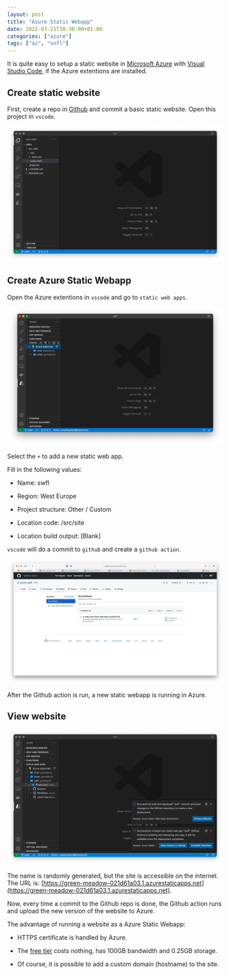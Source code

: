 ```yaml
---
layout: post
title: "Azure Static Webapp"
date: 2022-03-21T10:30:00+01:00
categories: ["azure"]
tags: ["az", "snfl"]
---
```


It is quite easy to setup a static website in
[Microsoft Azure](https://portal.azure.com) with
[Visual Studio Code](https://code.visualstudio.com), if the Azure extentions are
installed.

## Create static website

First, create a repo in [Github](https://www.github.com) and commit a basic
static website. Open this project in `vscode`.

![vscode 01](/images/01-vscode.png)

## Create Azure Static Webapp

Open the Azure extentions in `vscode` and go to `static web apps`.

![vscode 02](/images/02-vscode.png)

Select the `+` to add a new static web app.

Fill in the following values:

- Name: swfl

- Region: West Europe

- Project structure: Other / Custom

- Location code: /src/site

- Location build output: \[Blank\]

`vscode` will do a commit to `github` and create a `github action`.

![github 03](/images/03-github.png)

After the Github action is run, a new static webapp is running in Azure.

## View website

![vscode 04](/images/04-vscode.png)

The name is randomly generated, but the site is accessible on the internet.
The URL is: [https://green-meadow-021d61a03.1.azurestaticapps.net](https://green-meadow-021d61a03.1.azurestaticapps.net).

Now, every time a commit to the Github repo is done, the Github action runs and
upload the new version of the website to Azure.

The advantage of running a website as a Azure Static Webapp:

- HTTPS certificate is handled by Azure.

- The [free tier](https://green-meadow-021d61a03.1.azurestaticapps.net)
  costs nothing, has 100GB bandwidth and 0.25GB storage.

- Of course, it is possible to add a custom domain (hostname) to the site.
